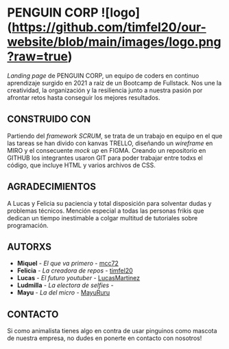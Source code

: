 # PENGUIN CORP ![logo] (https://github.com/timfel20/our-website/blob/main/images/logo.png?raw=true)
_Landing page_ de PENGUIN CORP, un equipo de coders en continuo aprendizaje surgido en 2021 a raíz de un Bootcamp de Fullstack. Nos une la creatividad, la organización y la resiliencia junto a nuestra pasión por afrontar retos hasta conseguir los mejores resultados. 
## CONSTRUIDO CON
Partiendo del _framework SCRUM_, se trata de un trabajo en equipo en el que las tareas se han divido con kanvas TRELLO, diseñando un _wireframe_ en MIRO y el consecuente _mock up_ en FIGMA. Creando un repositorio en GITHUB los integrantes usaron GIT para poder trabajar entre todxs el código, que incluye HTML y varios archivos de CSS.
## AGRADECIMIENTOS
A Lucas y Felicia su paciencia y total disposición para solventar dudas y problemas técnicos. Mención especial a todas las personas frikis que dedican un tiempo inestimable a colgar multitud de tutoriales sobre programación.
## AUTORXS
* **Miquel** - *El que va primero* - [mcc72](https://github.com/mcc72)
* **Felicia** - *La creadora de repos* - [timfel20](https://github.com/timfel20)
* **Lucas** - *El futuro youtuber* - [LucasMartinez](https://github.com/LucasMartinez69)
* **Ludmilla** - *La electora de selfies* - 
* **Mayu** - *La del micro* - [MayuRuru](https://github.com/MayuRuru)
## CONTACTO
Si como animalista tienes algo en contra de usar pinguinos como mascota de nuestra empresa, no dudes en ponerte en contacto con nosotros!
